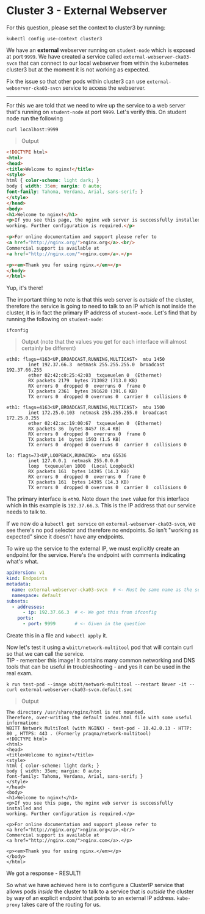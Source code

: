 # Cluster 3 - External Webserver

For this question, please set the context to cluster3 by running:

```
kubectl config use-context cluster3
```


We have an **external** webserver running on `student-node` which is exposed at port `9999`. We have created a service called `external-webserver-cka03-svcn` that can connect to our local webserver from within the kubernetes cluster3 but at the moment it is not working as expected.

Fix the issue so that other pods within cluster3 can use `external-webserver-cka03-svcn` service to access the webserver.

---

For this we are told that we need to wire up the service to a web server that's running on `student-node` at port `9999`. Let's verify this. On student node run the following

```
curl localhost:9999
```

> Output

```html
<!DOCTYPE html>
<html>
<head>
<title>Welcome to nginx!</title>
<style>
html { color-scheme: light dark; }
body { width: 35em; margin: 0 auto;
font-family: Tahoma, Verdana, Arial, sans-serif; }
</style>
</head>
<body>
<h1>Welcome to nginx!</h1>
<p>If you see this page, the nginx web server is successfully installed and
working. Further configuration is required.</p>

<p>For online documentation and support please refer to
<a href="http://nginx.org/">nginx.org</a>.<br/>
Commercial support is available at
<a href="http://nginx.com/">nginx.com</a>.</p>

<p><em>Thank you for using nginx.</em></p>
</body>
</html>
```

Yup, it's there!

The important thing to note is that this web server is *outside* of the cluster, therefore the service is going to need to talk to an IP which is not inside the cluster, it is in fact the primary IP address of `student-node`. Let's find that by running the following on `student-node`:

```
ifconfig
```

> Output (note that the values you get for each interface will almost certainly be different)

```
eth0: flags=4163<UP,BROADCAST,RUNNING,MULTICAST>  mtu 1450
        inet 192.37.66.3  netmask 255.255.255.0  broadcast 192.37.66.255
        ether 02:42:c0:25:42:03  txqueuelen 0  (Ethernet)
        RX packets 2179  bytes 713082 (713.0 KB)
        RX errors 0  dropped 0  overruns 0  frame 0
        TX packets 2361  bytes 391620 (391.6 KB)
        TX errors 0  dropped 0 overruns 0  carrier 0  collisions 0

eth1: flags=4163<UP,BROADCAST,RUNNING,MULTICAST>  mtu 1500
        inet 172.25.0.103  netmask 255.255.255.0  broadcast 172.25.0.255
        ether 02:42:ac:19:00:67  txqueuelen 0  (Ethernet)
        RX packets 36  bytes 8457 (8.4 KB)
        RX errors 0  dropped 0  overruns 0  frame 0
        TX packets 14  bytes 1593 (1.5 KB)
        TX errors 0  dropped 0 overruns 0  carrier 0  collisions 0

lo: flags=73<UP,LOOPBACK,RUNNING>  mtu 65536
        inet 127.0.0.1  netmask 255.0.0.0
        loop  txqueuelen 1000  (Local Loopback)
        RX packets 161  bytes 14395 (14.3 KB)
        RX errors 0  dropped 0  overruns 0  frame 0
        TX packets 161  bytes 14395 (14.3 KB)
        TX errors 0  dropped 0 overruns 0  carrier 0  collisions 0
```

The primary interface is `eth0`. Note down the `inet` value for this interface which in this example is `192.37.66.3`. This is the IP address that our service needs to talk to.

If we now do a `kubectl get service` on `external-webserver-cka03-svcn`, we see there's no pod selector and therefore no endpoints. So isn't "working as expected" since it doesn't have any endpoints.

To wire up the service to the external IP, we must explicitly create an endpoint for the service. Here's the endpoint with comments indicating what's what.

```yaml
apiVersion: v1
kind: Endpoints
metadata:
  name: external-webserver-cka03-svcn  # <- Must be same name as the service to associate with
  namespace: default
subsets:
  - addresses:
      - ip: 192.37.66.3  # <- We got this from ifconfig
    ports:
      - port: 9999       # <- Given in the question
```

Create this in a file and `kubectl apply` it.

Now let's test it using a `wbitt/network-multitool` pod that will contain curl so that we can call the service.<br/> TIP - remember this image! It contains many common networking and DNS tools that can be useful in troubleshooting - and yes it can be used in the real exam.

```
k run test-pod --image wbitt/network-multitool --restart Never -it -- curl external-webserver-cka03-svcn.default.svc
```

> Output

```
The directory /usr/share/nginx/html is not mounted.
Therefore, over-writing the default index.html file with some useful information:
WBITT Network MultiTool (with NGINX) - test-pod - 10.42.0.13 - HTTP: 80 , HTTPS: 443 . (Formerly praqma/network-multitool)
<!DOCTYPE html>
<html>
<head>
<title>Welcome to nginx!</title>
<style>
html { color-scheme: light dark; }
body { width: 35em; margin: 0 auto;
font-family: Tahoma, Verdana, Arial, sans-serif; }
</style>
</head>
<body>
<h1>Welcome to nginx!</h1>
<p>If you see this page, the nginx web server is successfully installed and
working. Further configuration is required.</p>

<p>For online documentation and support please refer to
<a href="http://nginx.org/">nginx.org</a>.<br/>
Commercial support is available at
<a href="http://nginx.com/">nginx.com</a>.</p>

<p><em>Thank you for using nginx.</em></p>
</body>
</html>
```

We got a response - RESULT!

So what we have achieved here is to configure a ClusterIP service that allows pods *inside* the cluster to talk to a service that is *outside* the cluster by way of an explicit endpoint that points to an external IP address. `kube-proxy` takes care of the routing for us.